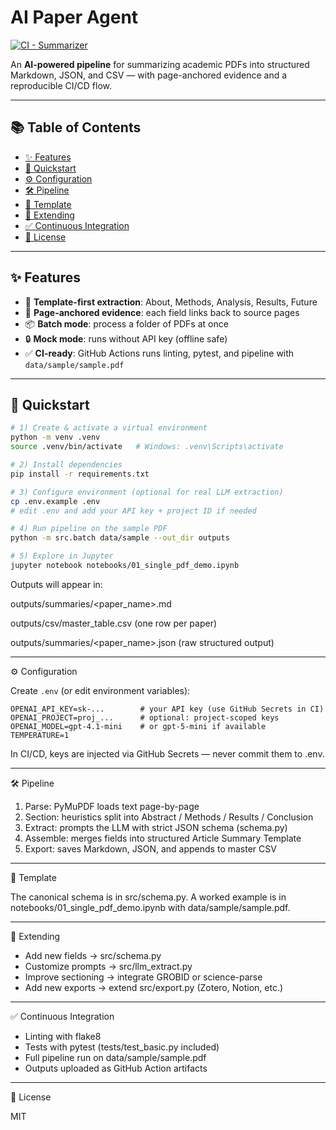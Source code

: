 # AI Paper Agent

[![CI - Summarizer](https://github.com/<gommezen>/<ai-paper-agent>/actions/workflows/ci.yml/badge.svg)](https://github.com/<gommezen>/<ai-paper-agent>/actions/workflows/ci.yml)

An **AI-powered pipeline** for summarizing academic PDFs into structured Markdown, JSON, and CSV — with page-anchored evidence and a reproducible CI/CD flow.

---

## 📚 Table of Contents
- [✨ Features](#-features)
- [🚀 Quickstart](#-quickstart)
- [⚙️ Configuration](#️-configuration)
- [🛠️ Pipeline](#️-pipeline)
- [📑 Template](#-template)
- [🔧 Extending](#-extending)
- [✅ Continuous Integration](#-continuous-integration)
- [📜 License](#-license)

---

## ✨ Features
- 🧭 **Template-first extraction**: About, Methods, Analysis, Results, Future
- 📄 **Page-anchored evidence**: each field links back to source pages
- 📦 **Batch mode**: process a folder of PDFs at once
- 🔒 **Mock mode**: runs without API key (offline safe)
- ✅ **CI-ready**: GitHub Actions runs linting, pytest, and pipeline with `data/sample/sample.pdf`

---

## 🚀 Quickstart

```bash
# 1) Create & activate a virtual environment
python -m venv .venv
source .venv/bin/activate   # Windows: .venv\Scripts\activate

# 2) Install dependencies
pip install -r requirements.txt

# 3) Configure environment (optional for real LLM extraction)
cp .env.example .env
# edit .env and add your API key + project ID if needed

# 4) Run pipeline on the sample PDF
python -m src.batch data/sample --out_dir outputs

# 5) Explore in Jupyter
jupyter notebook notebooks/01_single_pdf_demo.ipynb
```

Outputs will appear in:

outputs/summaries/<paper_name>.md

outputs/csv/master_table.csv (one row per paper)

outputs/summaries/<paper_name>.json (raw structured output)

---

⚙️ Configuration

Create `.env` (or edit environment variables):

```
OPENAI_API_KEY=sk-...        # your API key (use GitHub Secrets in CI)
OPENAI_PROJECT=proj_...      # optional: project-scoped keys
OPENAI_MODEL=gpt-4.1-mini    # or gpt-5-mini if available
TEMPERATURE=1
```

In CI/CD, keys are injected via GitHub Secrets — never commit them to .env.

---

🛠️ Pipeline

1. Parse: PyMuPDF loads text page-by-page
2. Section: heuristics split into Abstract / Methods / Results / Conclusion
3. Extract: prompts the LLM with strict JSON schema (schema.py)
4. Assemble: merges fields into structured Article Summary Template
5. Export: saves Markdown, JSON, and appends to master CSV

---

📑 Template

The canonical schema is in src/schema.py.
A worked example is in notebooks/01_single_pdf_demo.ipynb with data/sample/sample.pdf.

---

🔧 Extending

- Add new fields → src/schema.py
- Customize prompts → src/llm_extract.py
- Improve sectioning → integrate GROBID or science-parse
- Add new exports → extend src/export.py (Zotero, Notion, etc.)

---
✅ Continuous Integration

- Linting with flake8
- Tests with pytest (tests/test_basic.py included)
- Full pipeline run on data/sample/sample.pdf
- Outputs uploaded as GitHub Action artifacts
---

📜 License

MIT
